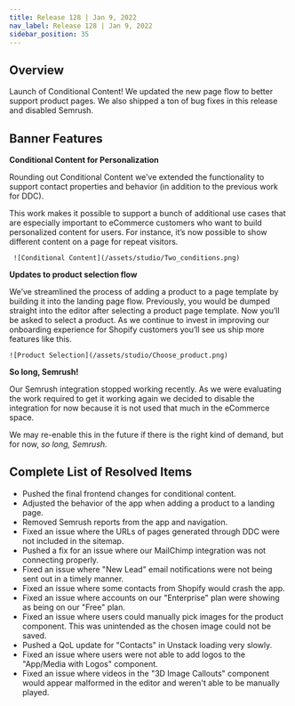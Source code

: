 ```yaml
---
title: Release 128 | Jan 9, 2022
nav_label: Release 128 | Jan 9, 2022
sidebar_position: 35
---
```


## Overview

Launch of Conditional Content! We updated the new page flow to better support product pages. We also shipped a ton of
bug fixes in this release and disabled Semrush.

## Banner Features

**Conditional Content for Personalization**

Rounding out Conditional Content we’ve extended the functionality to support contact properties and behavior (in
addition to the previous work for DDC).

This work makes it possible to support a bunch of additional use cases that are especially important to eCommerce
customers who want to build personalized content for users. For instance, it’s now possible to show different content on
a page for repeat visitors.

     ![Conditional Content](/assets/studio/Two_conditions.png)

**Updates to product selection flow**

We’ve streamlined the process of adding a product to a page template by building it into the landing page flow.
Previously, you would be dumped straight into the editor after selecting a product page template. Now you’ll be asked to
select a product. As we continue to invest in improving our onboarding experience for Shopify customers you’ll see us
ship more features like this.

    ![Product Selection](/assets/studio/Choose_product.png)

**So long, Semrush!**

Our Semrush integration stopped working recently. As we were evaluating the work required to get it working again we
decided to disable the integration for now because it is not used that much in the eCommerce space.

We may re-enable this in the future if there is the right kind of demand, but for now, *so long, Semrush.*

## Complete List of Resolved Items

* Pushed the final frontend changes for conditional content.
* Adjusted the behavior of the app when adding a product to a landing page.
* Removed Semrush reports from the app and navigation.
* Fixed an issue where the URLs of pages generated through DDC were not included in the sitemap.
* Pushed a fix for an issue where our MailChimp integration was not connecting properly.
* Fixed an issue where "New Lead" email notifications were not being sent out in a timely manner.
* Fixed an issue where some contacts from Shopify would crash the app.
* Fixed an issue where accounts on our "Enterprise" plan were showing as being on our "Free" plan.
* Fixed an issue where users could manually pick images for the product component. This was unintended as the chosen
  image could not be saved.
* Pushed a QoL update for "Contacts" in Unstack loading very slowly.
* Fixed an issue where users were not able to add logos to the "App/Media with Logos" component.
* Fixed an issue where videos in the "3D Image Callouts" component would appear malformed in the editor and weren't able
  to be manually played.
